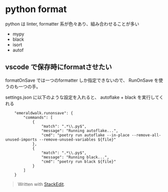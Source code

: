 
# python format

python は linter, formatter 系が色々あり、組み合わせることが多い


- mypy
- black
- isort
- autof



## vscode で保存時にformatさせたい

formatOnSave では一つのformatter しか指定できないので、 RunOnSave を使うのも一つの手。

settings.json に以下のような設定を入れると、 autoflake + black を実行してくれる
```
    "emeraldwalk.runonsave": {
        "commands": [
            {
                "match": ".*\\.py$",
                "message": "Running autoflake...",
                "cmd": "poetry run autoflake --in-place --remove-all-unused-imports --remove-unused-variables ${file}"
            },
            {
                "match": ".*\\.py$",
                "message": "Running black...",
                "cmd": "poetry run black ${file}"
            }
        ]
    }
```


> Written with [StackEdit](https://stackedit.io/).
<!--stackedit_data:
eyJoaXN0b3J5IjpbMTE4Mjc3ODY4MV19
-->